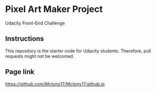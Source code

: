 # Pixel Art Maker Project
Udacity Front-End Challenge

## Instructions
This repository is the starter code for Udacity students. Therefore, pull requests might not be welcomed.

## Page link
https://github.com/Mctony17/Mctony17.github.io



